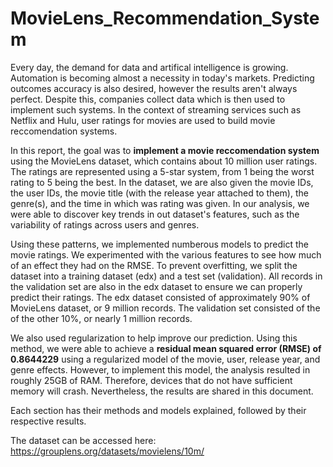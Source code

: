 # MovieLens_Recommendation_System
Every day, the demand for data and artifical intelligence is growing. Automation is becoming almost a necessity in today's markets. Predicting outcomes accuracy is also desired, however the results aren't always perfect. Despite this, companies collect data which is then used to implement such systems. In the context of streaming services such as Netflix and Hulu, user ratings for movies are used to build movie reccomendation systems.

In this report, the goal was to **implement a movie reccomendation system** using the MovieLens dataset, which contains about 10 million user ratings. The ratings are represented using a 5-star system, from 1 being the worst rating to 5 being the best. In the dataset, we are also given the movie IDs, the user IDs, the movie title (with the release year attached to them), the genre(s), and the time in which was rating was given. In our analysis, we were able to discover key trends in out dataset's features, such as the variability of ratings across users and genres.

Using these patterns, we implemented numberous models to predict the movie ratings. We experimented with the various features to see how much of an effect they had on the RMSE. To prevent overfitting, we split the dataset into a training dataset (edx) and a test set (validation). All records in the validation set are also in the edx dataset to ensure we can properly predict their ratings. The edx dataset consisted of approximately 90% of MovieLens dataset, or 9 million records. The validation set consisted of the of the other 10%, or nearly 1 million records. 

We also used regularization to help improve our prediction. Using this method, we were able to achieve a **residual mean squared error (RMSE) of 0.8644229** using a regularized model of the movie, user, release year, and genre effects. However, to implement this model, the analysis resulted in roughly 25GB of RAM. Therefore, devices that do not have sufficient memory will crash. Nevertheless, the results are shared in this document.

Each section has their methods and models explained, followed by their respective results. 

The dataset can be accessed here: <https://grouplens.org/datasets/movielens/10m/>
